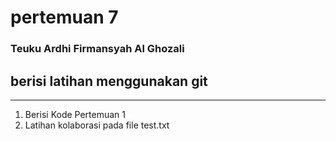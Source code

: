 # pertemuan 7
### Teuku Ardhi Firmansyah Al Ghozali

## berisi latihan menggunakan git
---
1. Berisi Kode Pertemuan 1
2. Latihan kolaborasi pada file test.txt
